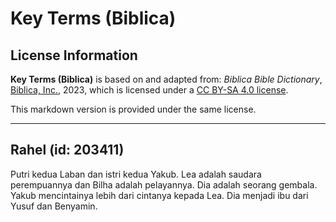 # Key Terms (Biblica)

## License Information

**Key Terms (Biblica)** is based on and adapted from: _Biblica Bible Dictionary_, [Biblica, Inc.](https://www.biblica.com/), 2023, which is licensed under a [CC BY-SA 4.0 license](https://creativecommons.org/licenses/by-sa/4.0/legalcode.en).

This markdown version is provided under the same license.



--------------------------------

## Rahel (id: 203411)

Putri kedua Laban dan istri kedua Yakub. Lea adalah saudara perempuannya dan Bilha adalah pelayannya. Dia adalah seorang gembala. Yakub mencintainya lebih dari cintanya kepada Lea. Dia menjadi ibu dari Yusuf dan Benyamin.



